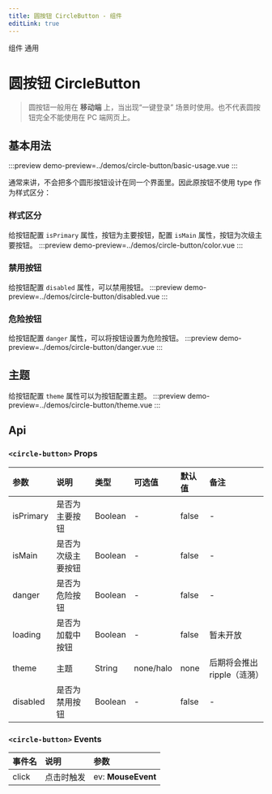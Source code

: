 ```yaml
---
title: 圆按钮 CircleButton - 组件
editLink: true
---
```


<ap-breadcrumb>
  <ap-breadcrumb-item>组件</ap-breadcrumb-item>
  <ap-breadcrumb-item>通用</ap-breadcrumb-item>
</ap-breadcrumb>


# 圆按钮 CircleButton
> 圆按钮一般用在 **移动端** 上，当出现“一键登录” 场景时使用。也不代表圆按钮完全不能使用在 PC 端网页上。

## 基本用法
:::preview
demo-preview=../demos/circle-button/basic-usage.vue
:::

通常来讲，不会把多个圆形按钮设计在同一个界面里。因此原按钮不使用 type 作为样式区分：

### 样式区分
给按钮配置 `isPrimary` 属性，按钮为主要按钮，配置 `isMain` 属性，按钮为次级主要按钮。
:::preview
demo-preview=../demos/circle-button/color.vue
:::

### 禁用按钮
给按钮配置 `disabled` 属性，可以禁用按钮。
:::preview
demo-preview=../demos/circle-button/disabled.vue
:::

### 危险按钮
给按钮配置 `danger` 属性，可以将按钮设置为危险按钮。
:::preview
demo-preview=../demos/circle-button/danger.vue
:::

## 主题
给按钮配置 `theme` 属性可以为按钮配置主题。
:::preview
demo-preview=../demos/circle-button/theme.vue
:::

## Api
### `<circle-button>` Props
| 参数 | 说明 | 类型 | 可选值 | 默认值 | 备注 |
| :----- | :----- | :----- | :----- | :----- | :----- |
| isPrimary | 是否为主要按钮 | Boolean | - | false | - |
| isMain | 是否为次级主要按钮 | Boolean | - | false | - |
| danger | 是否为危险按钮 | Boolean | - | false | - |
| loading | 是否为加载中按钮 | Boolean | - | false | 暂未开放 |
| theme | 主题 | String | none/halo | none | 后期将会推出 ripple（涟漪） |
| disabled | 是否为禁用按钮 | Boolean | - | false | - |

### `<circle-button>` Events

| 事件名 | 说明 | 参数 |
| :----- | :----- | :----- |
| click | 点击时触发 | ev: **MouseEvent** |